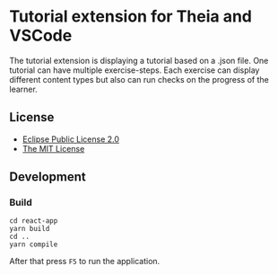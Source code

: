 # Tutorial extension for Theia and VSCode

The tutorial extension is displaying a tutorial based on a .json file. One tutorial can have multiple exercise-steps. Each exercise can display different content types but also can run checks on the progress of the learner.

## License

- [Eclipse Public License 2.0](https://opensource.org/licenses/EPL-2.0)
- [The MIT License](https://opensource.org/licenses/MIT)

## Development

### Build

```
cd react-app
yarn build
cd ..
yarn compile
```

After that press `F5` to run the application.
